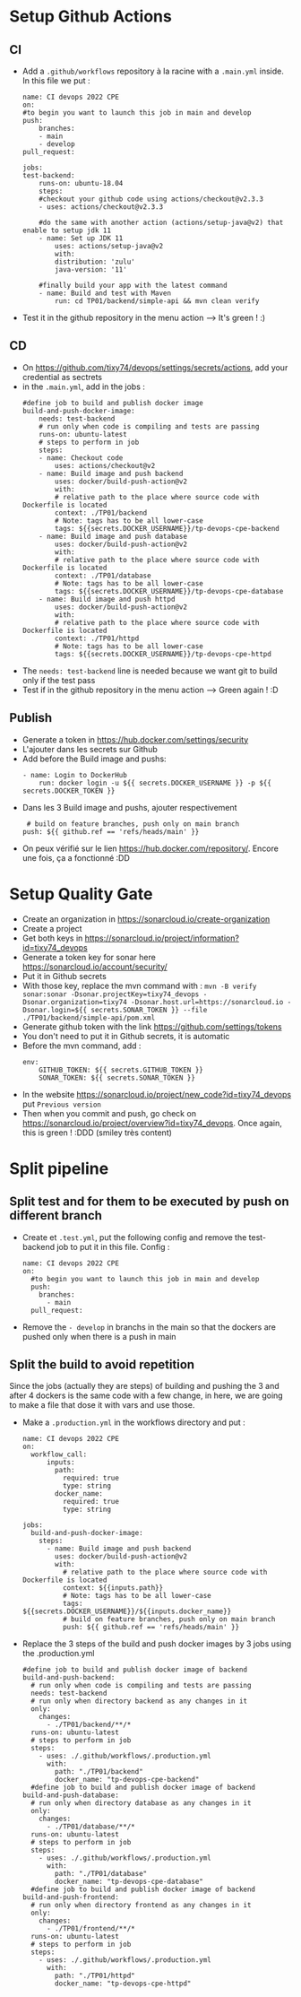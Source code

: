 # Setup Github Actions
## CI
- Add a ``.github/workflows`` repository à la racine with a ``.main.yml`` inside. In this file we put :
    ```
    name: CI devops 2022 CPE
    on:
    #to begin you want to launch this job in main and develop
    push:
        branches: 
        - main
        - develop
    pull_request:

    jobs:
    test-backend:
        runs-on: ubuntu-18.04
        steps:
        #checkout your github code using actions/checkout@v2.3.3
        - uses: actions/checkout@v2.3.3
        
        #do the same with another action (actions/setup-java@v2) that enable to setup jdk 11
        - name: Set up JDK 11
            uses: actions/setup-java@v2
            with:
            distribution: 'zulu'
            java-version: '11'
        
        #finally build your app with the latest command
        - name: Build and test with Maven
            run: cd TP01/backend/simple-api && mvn clean verify
    ```
- Test it in the github repository in the menu action --> It's green ! :) 
## CD
- On https://github.com/tixy74/devops/settings/secrets/actions, add your credential as sectrets
- in the `.main.yml`, add in the jobs : 
    ```
    #define job to build and publish docker image
    build-and-push-docker-image:
        needs: test-backend
        # run only when code is compiling and tests are passing
        runs-on: ubuntu-latest
        # steps to perform in job
        steps:
        - name: Checkout code
            uses: actions/checkout@v2
        - name: Build image and push backend
            uses: docker/build-push-action@v2
            with:
            # relative path to the place where source code with Dockerfile is located
            context: ./TP01/backend
            # Note: tags has to be all lower-case
            tags: ${{secrets.DOCKER_USERNAME}}/tp-devops-cpe-backend
        - name: Build image and push database
            uses: docker/build-push-action@v2
            with:
            # relative path to the place where source code with Dockerfile is located
            context: ./TP01/database
            # Note: tags has to be all lower-case
            tags: ${{secrets.DOCKER_USERNAME}}/tp-devops-cpe-database
        - name: Build image and push httpd
            uses: docker/build-push-action@v2
            with:
            # relative path to the place where source code with Dockerfile is located
            context: ./TP01/httpd
            # Note: tags has to be all lower-case
            tags: ${{secrets.DOCKER_USERNAME}}/tp-devops-cpe-httpd
    ```
- The `needs: test-backend` line is needed because we want git to build only if the test pass
- Test if in the github repository in the menu action --> Green again ! :D
## Publish
- Generate a token in https://hub.docker.com/settings/security
- L'ajouter dans les secrets sur Github
- Add before the Build image and pushs: 
    ```
    - name: Login to DockerHub
        run: docker login -u ${{ secrets.DOCKER_USERNAME }} -p ${{ secrets.DOCKER_TOKEN }}
    ```
- Dans les 3 Build image and pushs, ajouter respectivement 
    ```
     # build on feature branches, push only on main branch
    push: ${{ github.ref == 'refs/heads/main' }}
    ```
- On peux vérifié sur le lien https://hub.docker.com/repository/. Encore une fois, ça a fonctionné :DD
# Setup Quality Gate
- Create an organization in https://sonarcloud.io/create-organization
- Create a project
- Get both keys in https://sonarcloud.io/project/information?id=tixy74_devops
- Generate a token key for sonar here https://sonarcloud.io/account/security/
- Put it in Github secrets
- With those key, replace the mvn command with : `mvn -B verify sonar:sonar -Dsonar.projectKey=tixy74_devops -Dsonar.organization=tixy74 -Dsonar.host.url=https://sonarcloud.io -Dsonar.login=${{ secrets.SONAR_TOKEN }} --file ./TP01/backend/simple-api/pom.xml`
- Generate github token with the link https://github.com/settings/tokens
- You don't need to put it in Github secrets, it is automatic
- Before the mvn command, add : 
    ```
    env:
        GITHUB_TOKEN: ${{ secrets.GITHUB_TOKEN }}
        SONAR_TOKEN: ${{ secrets.SONAR_TOKEN }}
    ```
- In the website https://sonarcloud.io/project/new_code?id=tixy74_devops put `Previous version`
- Then when you commit and push, go check on https://sonarcloud.io/project/overview?id=tixy74_devops. Once again, this is green ! :DDD (smiley très content)
# Split pipeline
## Split test and for them to be executed by push on different branch
- Create et `.test.yml`, put the following config and remove the test-backend job to put it in this file. Config : 
  ```
  name: CI devops 2022 CPE
  on:
    #to begin you want to launch this job in main and develop
    push:
      branches: 
        - main
    pull_request:
  ```
- Remove the `- develop` in branchs in the main so that the dockers are pushed only when there is a push in main
## Split the build to avoid repetition
Since the jobs (actually they are steps) of building and pushing the 3 and after 4 dockers is the same code with a few change, in here, we are going to make a file that dose it with vars and use those.
- Make a `.production.yml` in the workflows directory and put :
    ```
    name: CI devops 2022 CPE
    on:
      workflow_call:
          inputs:
            path:
              required: true
              type: string
            docker_name:
              required: true
              type: string
            
    jobs:
      build-and-push-docker-image:
        steps:
          - name: Build image and push backend
            uses: docker/build-push-action@v2
            with:
              # relative path to the place where source code with Dockerfile is located
              context: ${{inputs.path}}
              # Note: tags has to be all lower-case
              tags: ${{secrets.DOCKER_USERNAME}}/${{inputs.docker_name}}
              # build on feature branches, push only on main branch
              push: ${{ github.ref == 'refs/heads/main' }}
    ```
- Replace the 3 steps of the build and push docker images by 3 jobs using the .production.yml
    ```
    #define job to build and publish docker image of backend
    build-and-push-backend:
      # run only when code is compiling and tests are passing
      needs: test-backend
      # run only when directory backend as any changes in it
      only:
        changes:
          - ./TP01/backend/**/*
      runs-on: ubuntu-latest
      # steps to perform in job
      steps:
        - uses: ./.github/workflows/.production.yml
          with:
            path: "./TP01/backend"
            docker_name: "tp-devops-cpe-backend"
      #define job to build and publish docker image of backend
    build-and-push-database:
      # run only when directory database as any changes in it
      only:
        changes:
          - ./TP01/database/**/*
      runs-on: ubuntu-latest
      # steps to perform in job
      steps:
        - uses: ./.github/workflows/.production.yml
          with:
            path: "./TP01/database"
            docker_name: "tp-devops-cpe-database"
      #define job to build and publish docker image of backend
    build-and-push-frontend:
      # run only when directory frontend as any changes in it
      only:
        changes:
          - ./TP01/frontend/**/*
      runs-on: ubuntu-latest
      # steps to perform in job
      steps:
        - uses: ./.github/workflows/.production.yml
          with:
            path: "./TP01/httpd"
            docker_name: "tp-devops-cpe-httpd"
    ```